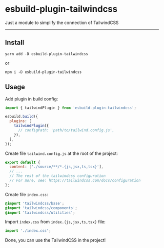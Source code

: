 # esbuild-plugin-tailwindcss

Just a module to simplify the connection of TailwindCSS

---

## Install

```shell
yarn add -D esbuild-plugin-tailwindcss
```

or

```shell
npm i -D esbuild-plugin-tailwindcss
```

## Usage

Add plugin in build config:

```js
import { tailwindPlugin } from 'esbuild-plugin-tailwindcss';

esbuild.build({
  plugins: [
    tailwindPlugin({
      // configPath: 'path/to/tailwind.config.js',
    }),
  ],
});
```

Create file `tailwind.config.js` at the root of the project:

```js
export default {
  content: ['./source/**/*.{js,jsx,ts,tsx}'],
  // ...
  // The rest of the tailwindcss configuration
  // For more, see: https://tailwindcss.com/docs/configuration
};
```

Create file `index.css`:

```css
@import 'tailwindcss/base';
@import 'tailwindcss/components';
@import 'tailwindcss/utilities';
```

Import `index.css` from `index.{js,jsx,ts,tsx}` file:

```js
import './index.css';
```

Done, you can use the TailwindCSS in the project!
